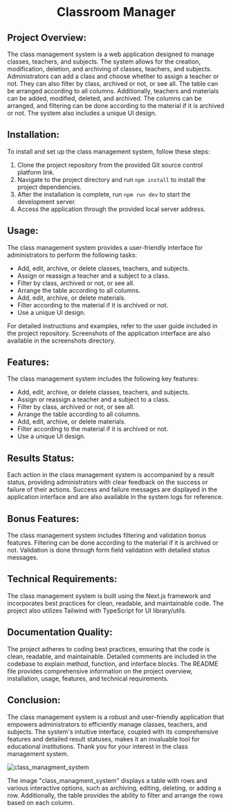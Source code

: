 <h1 align="center">Classroom Manager</h1>

## Project Overview:
The class management system is a web application designed to manage classes, teachers, and subjects. The system allows for the creation, modification, deletion, and archiving of classes, teachers, and subjects. Administrators can add a class and choose whether to assign a teacher or not. They can also filter by class, archived or not, or see all. The table can be arranged according to all columns. Additionally, teachers and materials can be added, modified, deleted, and archived. The columns can be arranged, and filtering can be done according to the material if it is archived or not. The system also includes a unique UI design.

## Installation:
To install and set up the class management system, follow these steps:
1.   Clone the project repository from the provided Git source control platform link.
2.   Navigate to the project directory and run `npm install` to install the project dependencies.
3.   After the installation is complete, run `npm run dev` to start the development server.
4.   Access the application through the provided local server address.
## Usage:
The class management system provides a user-friendly interface for administrators to perform the following tasks:
- Add, edit, archive, or delete classes, teachers, and subjects.
- Assign or reassign a teacher and a subject to a class.
- Filter by class, archived or not, or see all.
- Arrange the table according to all columns.
- Add, edit, archive, or delete materials.
- Filter according to the material if it is archived or not.
- Use a unique UI design.

For detailed instructions and examples, refer to the user guide included in the project repository. Screenshots of the application interface are also available in the screenshots directory.
## Features:
The class management system includes the following key features:
- Add, edit, archive, or delete classes, teachers, and subjects.
- Assign or reassign a teacher and a subject to a class.
- Filter by class, archived or not, or see all.
- Arrange the table according to all columns.
- Add, edit, archive, or delete materials.
- Filter according to the material if it is archived or not.
- Use a unique UI design.
## Results Status:
Each action in the class management system is accompanied by a result status, providing administrators with clear feedback on the success or failure of their actions. Success and failure messages are displayed in the application interface and are also available in the system logs for reference.
## Bonus Features:
The class management system includes filtering and validation bonus features. Filtering can be done according to the material if it is archived or not. Validation is done through form field validation with detailed status messages.
## Technical Requirements:
The class management system is built using the Next.js framework and incorporates best practices for clean, readable, and maintainable code. The project also utilizes Tailwind with TypeScript for UI library/utils.
## Documentation Quality:
The project adheres to coding best practices, ensuring that the code is clean, readable, and maintainable. Detailed comments are included in the codebase to explain method, function, and interface blocks. The README file provides comprehensive information on the project overview, installation, usage, features, and technical requirements.
## Conclusion:
The class management system is a robust and user-friendly application that empowers administrators to efficiently manage classes, teachers, and subjects. The system's intuitive interface, coupled with its comprehensive features and detailed result statuses, makes it an invaluable tool for educational institutions. Thank you for your interest in the class management system.


![class_managment_system](https://github.com/abdel-hady/classroom-manager/assets/83658857/ac84af56-818b-4f6b-b6a6-590a8de1f2eb)


The image "class_managment_system" displays a table with rows and various interactive options, such as archiving, editing, deleting, or adding a row. Additionally, the table provides the ability to filter and arrange the rows based on each column. 
